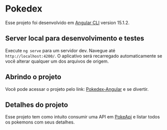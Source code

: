 # Pokedex

Esse projeto foi desenvolvido em [Angular CLI](https://github.com/angular/angular-cli) version 15.1.2.

## Server local para desenvolvimento e testes

Execute `ng serve` para um servidor dev. Navegue até `http://localhost:4200/`. O aplicativo será recarregado automaticamente se você alterar qualquer um dos arquivos de origem.

## Abrindo o projeto

Você pode acessar o projeto pelo link: [Pokedex-Angular](https://engpauloandrade.github.io/Pokedex-Angular/) e se divertir.

## Detalhes do projeto

Esse projeto tem como intuito consumir uma API em [PokeApi](https://pokeapi.co/)
e listar todos os pokemons com seus detalhes.



